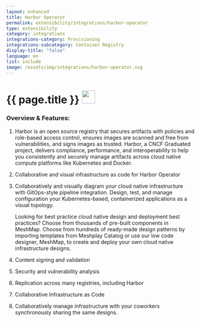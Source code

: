 ```yaml
---
layout: enhanced
title: Harbor Operator
permalink: extensibility/integrations/harbor-operator
type: extensibility
category: integrations
integrations-category: Provisioning
integrations-subcategory: Container Registry
display-title: "false"
language: en
list: include
image: /assets/img/integrations/harbor-operator.svg
---
```


<h1>{{ page.title }} <img src="{{ page.image }}" style="width: 35px; height: 35px;" /></h1>


<!-- This needs replaced with the Category property, not the sub-category.
 #### About: Harbor is an open source registry that secures artifacts with policies and role-based access control, ensures images are scanned and free from vulnerabilities, and signs images as trusted. Harbor, a CNCF Graduated project, delivers compliance, performance, and interoperability to help you consistently and securely manage artifacts across cloud native compute platforms like Kubernetes and Docker. -->

### Overview & Features:

1. Harbor is an open source registry that secures artifacts with policies and role-based access control, ensures images are scanned and free from vulnerabilities, and signs images as trusted. Harbor, a CNCF Graduated project, delivers compliance, performance, and interoperability to help you consistently and securely manage artifacts across cloud native compute platforms like Kubernetes and Docker.

2. Collaborative and visual infrastructure as code for Harbor Operator

4. 
    Collaboratively and visually diagram your cloud native infrastructure with GitOps-style pipeline integration. Design, test, and manage configuration your Kubernetes-based, containerized applications as a visual topology.



    Looking for best practice cloud native design and deployment best practices? Choose from thousands of pre-built components in MeshMap. Choose from hundreds of ready-made design patterns by importing templates from Meshplay Catalog or use our low code designer, MeshMap, to create and deploy your own cloud native infrastructure designs.



5. Content signing and validation

6. Security and vulnerability analysis

7. Replication across many registries, including Harbor

8. Collaborative Infrastructure as Code

9. Collaboratively manage infrastructure with your coworkers synchronously sharing the same designs.

